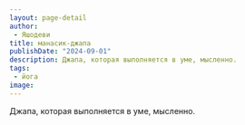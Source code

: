 ```yaml
---
layout: page-detail
author:
 - Яшодеви
title: манасик-джапа
publishDate: "2024-09-01"
description: Джапа, которая выполняется в уме, мысленно.
tags:
 - йога
image: 
---
```


Джапа, которая выполняется в уме, мысленно.

